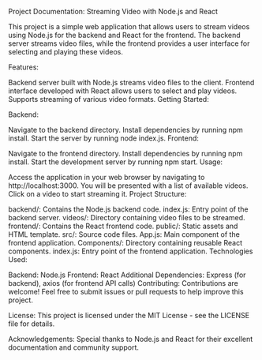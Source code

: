 Project Documentation: Streaming Video with Node.js and React

This project is a simple web application that allows users to stream videos using Node.js for the backend and React for the frontend. The backend server streams video files, while the frontend provides a user interface for selecting and playing these videos.

Features:

Backend server built with Node.js streams video files to the client.
Frontend interface developed with React allows users to select and play videos.
Supports streaming of various video formats.
Getting Started:

Backend:

Navigate to the backend directory.
Install dependencies by running npm install.
Start the server by running node index.js.
Frontend:

Navigate to the frontend directory.
Install dependencies by running npm install.
Start the development server by running npm start.
Usage:

Access the application in your web browser by navigating to http://localhost:3000.
You will be presented with a list of available videos.
Click on a video to start streaming it.
Project Structure:

backend/: Contains the Node.js backend code.
index.js: Entry point of the backend server.
videos/: Directory containing video files to be streamed.
frontend/: Contains the React frontend code.
public/: Static assets and HTML template.
src/: Source code files.
App.js: Main component of the frontend application.
Components/: Directory containing reusable React components.
index.js: Entry point of the frontend application.
Technologies Used:

Backend: Node.js
Frontend: React
Additional Dependencies: Express (for backend), axios (for frontend API calls)
Contributing:
Contributions are welcome! Feel free to submit issues or pull requests to help improve this project.

License:
This project is licensed under the MIT License - see the LICENSE file for details.

Acknowledgements:
Special thanks to Node.js and React for their excellent documentation and community support.

